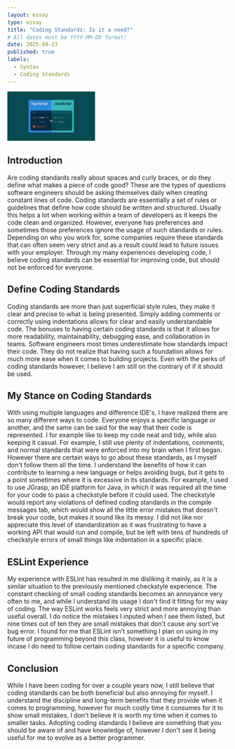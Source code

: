 ```yaml
---
layout: essay
type: essay
title: "Coding Standards: Is it a need?"
# All dates must be YYYY-MM-DD format!
date: 2025-09-23
published: true
labels:
  - Syntax
  - Coding Standards 
---
```


<img width="200px" class="rounded float-start pe-4" src="../img/TSvsJS.webp">

## Introduction

Are coding standards really about spaces and curly braces, or do they define what makes a piece of code good?
These are the types of questions software engineers should be asking themselves daily when creating constant lines of code.
Coding standards are essentially a set of rules or guidelines that define how code should be written and structured. Usually 
this helps a lot when working within a team of developers as it keeps the code clean and organized. However, everyone has preferences and sometimes
those preferences ignore the usage of such standards or rules. Depending on who you work for, some companies require these standards that can often seem very strict
and as a result could lead to future issues with your employer. Through my many experiences developing code, I believe coding standards can be essential for improving code, 
but should not be enforced for everyone. 

## Define Coding Standards 

Coding standards are more than just superficial style rules, they make it clear and precise to what is being presented. Simply adding comments 
or correctly using indentations allows for clear and easily understandable code. The bonuses to having certain coding standards is that it allows for more 
readability, maintainability, debugging ease, and collaboration in teams. Software engineers most times underestimate how standards impact their code. They do 
not realize that having such a foundation allows for much more ease when it comes to building projects. Even with the perks of coding standards however, I believe 
I am still on the contrary of if it should be used.

## My Stance on Coding Standards 

With using multiple languages and difference IDE's, I have realized there are so many different ways to code. Everyone enjoys a specific language or another, and the same
can be said for the way that their code is represented. I for example like to keep my code neat and tidy, while also keeping it casual. For example, I still use plenty of indentations, 
comments, and normal standards that were enforced into my brain when I first began. However there are certain ways to go about these standards, as I myself don't follow them all the time.
I understand the benefits of how it can contribute to learning a new language or helps avoiding bugs, but it gets to a point sometimes where it is excessive in its standards. For example, 
I used to use JGrasp, an IDE platform for Java, in which it was required all the time for your code to pass a checkstyle before it could used. The checkstyle would report any violations of 
defined coding standards in the compile messages tab, which would show all the little error mistakes that doesn't break your code, but makes it sound like its messy. I did not like nor appreciate
this level of standardization as it was frustrating to have a working API that would run and compile, but be left with tens of hundreds of checkstyle errors of small things like indentation in a 
specific place. 

## ESLint Experience 

My experience with ESLint has resulted in me disliking it mainly, as it is a similar situation to the previously mentioned checkstyle experience. The constant checking of small coding standards becomes
an annoyance very often to me, and while I understand its usage I don't find it fitting for my way of coding. The way ESLint works feels very strict and more annoying than useful overall. I do notice the mistakes 
I inputed when I see them listed, but nine times out of ten they are small mistakes that don't cause any sort've bug error. I found for me that ESLint isn't something I plan on using in my future of programming beyond this class, 
however it is useful to know incase I do need to follow certain coding standards for a specific company.

## Conclusion 

While I have been coding for over a couple years now, I still believe that coding standards can be both beneficial but also annoying for myself. I understand the discipline and long-term benefits that they provide when it comes
to programming, however for much costly time it consumes for it to show small mistakes, I don't believe it is worth my time when it comes to smaller tasks. Adopting coding standards I believe are something that you should be aware of 
and have knowledge of, however I don't see it being useful for me to evolve as a better programmer. 
